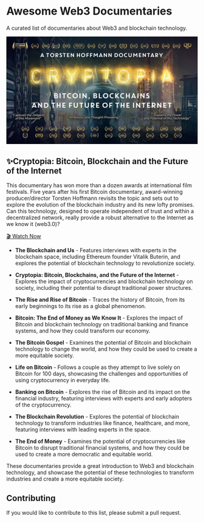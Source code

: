 # Awesome Web3 Documentaries

A curated list of documentaries about Web3 and blockchain technology.

![alt text](./documentaries-banner-img/cryptopia.jpeg)
## ✨Cryptopia: Bitcoin, Blockchain and the Future of the Internet
This documentary has won more than a dozen awards at international film festivals. Five years after his first Bitcoin documentary, award-winning producer/director Torsten Hoffmann revisits the topic and sets out to explore the evolution of the blockchain industry and its new lofty promises. Can this technology, designed to operate independent of trust and within a decentralized network, really provide a robust alternative to the Internet as we know it (web3.0)? 

[🎬 Watch Now](https://youtu.be/P6vYyqHG54Y)

- **The Blockchain and Us** - Features interviews with experts in the blockchain space, including Ethereum founder Vitalik Buterin, and explores the potential of blockchain technology to revolutionize society.

- **Cryptopia: Bitcoin, Blockchains, and the Future of the Internet** - Explores the impact of cryptocurrencies and blockchain technology on society, including their potential to disrupt traditional power structures.

- **The Rise and Rise of Bitcoin** - Traces the history of Bitcoin, from its early beginnings to its rise as a global phenomenon.

- **Bitcoin: The End of Money as We Know It** - Explores the impact of Bitcoin and blockchain technology on traditional banking and finance systems, and how they could transform our economy.

- **The Bitcoin Gospel** - Examines the potential of Bitcoin and blockchain technology to change the world, and how they could be used to create a more equitable society.

- **Life on Bitcoin** - Follows a couple as they attempt to live solely on Bitcoin for 100 days, showcasing the challenges and opportunities of using cryptocurrency in everyday life.

- **Banking on Bitcoin** - Explores the rise of Bitcoin and its impact on the financial industry, featuring interviews with experts and early adopters of the cryptocurrency.

- **The Blockchain Revolution** - Explores the potential of blockchain technology to transform industries like finance, healthcare, and more, featuring interviews with leading experts in the space.

- **The End of Money** - Examines the potential of cryptocurrencies like Bitcoin to disrupt traditional financial systems, and how they could be used to create a more democratic and equitable world.

These documentaries provide a great introduction to Web3 and blockchain technology, and showcase the potential of these technologies to transform industries and create a more equitable society.

## Contributing

If you would like to contribute to this list, please submit a pull request.